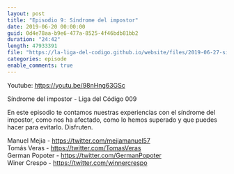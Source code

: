 ```yaml
---
layout: post
title: "Episodio 9: Síndrome del impostor"
date: 2019-06-20 00:00:00
guid: 0d4e78aa-b9e6-477a-8525-4f46bdb81bb2
duration: "24:42"
length: 47933391
file: "https://la-liga-del-codigo.github.io/website/files/2019-06-27-sindrome-del-impostor.mp3"
categories: episode
enable_comments: true
---
```


Youtube: https://youtu.be/98nHng63GSc 

Síndrome del impostor  - Liga del Código 009

En este episodio te contamos nuestras experiencias con el síndrome del impostor, como nos ha afectado, como lo hemos superado y que puedes hacer para evitarlo. Disfruten.

Manuel Mejia - https://twitter.com/mejiamanuel57
<br/>Tomás Veras - https://twitter.com/TomasVeras
<br/>German Popoter - https://twitter.com/GermanPopoter
<br/>Winer Crespo - https://twitter.com/winnercrespo
